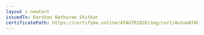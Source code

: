 ```yaml
--- 
layout : newCert 
issuedTo: Darshan Nathuram Shitkar 
certificatePath: https://certifyme.online/ATAGTR2020/img/cert/AutomATAhon/DarshanNathuramShitkar_fbf80.png
--- 
```

